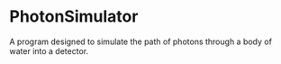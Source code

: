 # PhotonSimulator
A program designed to simulate the path of photons through a body of water into a detector.
